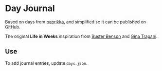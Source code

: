 # Day Journal

Based on days from [paprikka](https://github.com/paprikka/days), and simplified so it can be published on GitHub.

The original **Life in Weeks** inspiration from [Buster Benson](https://busterbenson.com/life-in-weeks) and [Gina Trapani](https://github.com/ginatrapani/life-in-weeks).

## Use
To add journal entries, update `days.json`.
